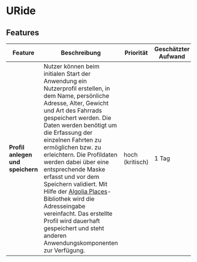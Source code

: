# URide

## Features

| Feature | Beschreibung | Priorität | Geschätzter Aufwand | Betroffen Schichten |
|---------|--------------|-----------|--------------------|---------------------|
| **Profil anlegen und speichern** | Nutzer können beim initialen Start der Anwendung ein Nutzerprofil erstellen, in dem Name, persönliche Adresse, Alter, Gewicht und Art des Fahrrads gespeichert werden. Die Daten werden benötigt um die Erfassung der einzelnen Fahrten zu ermöglichen bzw. zu erleichtern. Die Profildaten werden dabei über eine entsprechende Maske erfasst und vor dem Speichern validiert. Mit Hilfe der [Algolia Places](https://community.algolia.com/places/)-Bibliothek wird die Adresseingabe vereinfacht. Das erstellte Profil wird dauerhaft gespeichert und steht anderen Anwendungskomponenten zur Verfügung. | hoch (kritisch) | 1 Tag | UI, Datenbank, Javascript |